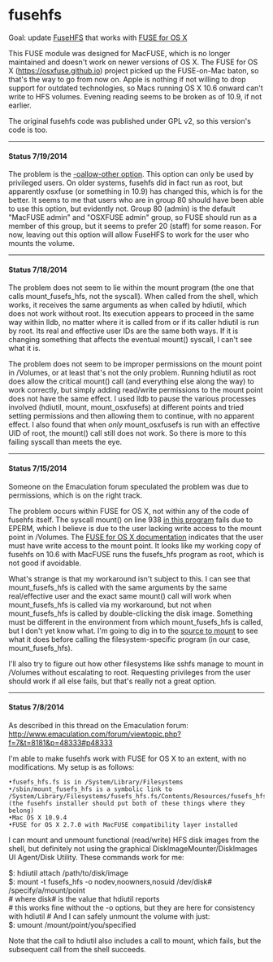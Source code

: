 fusehfs
=======

Goal: update [FuseHFS](http://namedfork.net/fusehfs) that works with [FUSE for OS X]()

This FUSE module was designed for MacFUSE, which is no longer maintained and doesn't work on newer versions of OS X. The FUSE for OS X (https://osxfuse.github.io) project picked up the FUSE-on-Mac baton, so that's the way to go from now on. Apple is nothing if not willing to drop support for outdated technologies, so Macs running OS X 10.6 onward can't write to HFS volumes. Evening reading seems to be broken as of 10.9, if not earlier.

The original fusehfs code was published under GPL v2, so this version's code is too.

--------------------------------
#### Status 7/19/2014

The problem is the [-oallow-other option](https://code.google.com/p/macfuse/wiki/OPTIONS). This option can only be used by privileged users. On older systems, fusehfs did in fact run as root, but apparently osxfuse (or something in 10.9) has changed this, which is for the better. It seems to me that users who are in group 80 should have been able to use this option, but evidently not. Group 80 (admin) is the default "MacFUSE admin" and "OSXFUSE admin" group, so FUSE should run as a member of this group, but it seems to prefer 20 (staff) for some reason. For now, leaving out this option will allow FuseHFS to work for the user who mounts the volume.

--------------------------------
#### Status 7/18/2014


The problem does not seem to lie within the mount program (the one that calls mount\_fusefs\_hfs, not the syscall). When called from the shell, which works, it receives the same arguments as when called by hdiutil, which does not work without root. Its execution appears to proceed in the same way within lldb, no matter where it is called from or if its caller hdiutil is run by root. Its real and effective user IDs are the same both ways. If it is changing something that affects the eventual mount() syscall, I can't see what it is.

The problem does not seem to be improper permissions on the mount point in /Volumes, or at least that's not the only problem. Running hdiutil as root does allow the critical mount() call (and everything else along the way) to work correctly, but simply adding read/write permissions to the mount point does not have the same effect. I used lldb to pause the various processes involved (hdiutil, mount, mount\_osxfusefs) at different points and tried setting permissions and then allowing them to continue, with no apparent effect. I also found that when *only* mount\_osxfusefs is run with an effective UID of root, the mount() call still does not work. So there is more to this failing syscall than meets the eye.

--------------------------------
#### Status 7/15/2014


Someone on the Emaculation forum speculated the problem was due to permissions, which is on the right track.

The problem occurs within FUSE for OS X, not within any of the code of fusehfs itself. The syscall mount() on line 938 [in this program](https://github.com/osxfuse/kext/blob/4a279b94df767db3fa0e2513155b9369ea7e3e90/mount/mount_osxfusefs.c) fails due to EPERM, which I believe is due to the user lacking write access to the mount point in /Volumes. The [FUSE for OS X documentation](https://github.com/osxfuse/fuse/blob/fuse-2.7/README) indicates that the user must have write access to the mount point. It looks like my working copy of fusehfs on 10.6 with MacFUSE runs the fusefs_hfs program as root, which is not good if avoidable.

What's strange is that my workaround isn't subject to this. I can see that mount\_fusefs\_hfs is called with the same arguments by the same real/effective user and the exact same mount() call will work when mount_fusefs_hfs is called via my workaround, but not when mount\_fusefs\_hfs is called by double-clicking the disk image. Something must be different in the environment from which mount\_fusefs\_hfs is called, but I don't yet know what. I'm going to dig in to the [source to mount](https://opensource.apple.com/source/diskdev_cmds/diskdev_cmds-572.1.1/mount.tproj/mount.c) to see what it does before calling the filesystem-specific program (in our case, mount\_fusefs\_hfs).

I'll also try to figure out how other filesystems like sshfs manage to mount in /Volumes without escalating to root. Requesting privileges from the user should work if all else fails, but that's really not a great option.

--------------------------------
#### Status 7/8/2014


As described in this thread on the Emaculation forum: http://www.emaculation.com/forum/viewtopic.php?f=7&t=8181&p=48333#p48333

I'm able to make fusehfs work with FUSE for OS X to an extent, with no modifications. My setup is as follows:

    •fusefs_hfs.fs is in /System/Library/Filesystems
    •/sbin/mount_fusefs_hfs is a symbolic link to /System/Library/Filesystems/fusefs_hfs.fs/Contents/Resources/fusefs_hfs
    (the fusehfs installer should put both of these things where they belong)
    •Mac OS X 10.9.4
    •FUSE for OS X 2.7.0 with MacFUSE compatibility layer installed

I can mount and unmount functional (read/write) HFS disk images from the shell, but definitely not using the graphical DiskImageMounter/DiskImages UI Agent/Disk Utility. These commands work for me:

$: hdiutil attach /path/to/disk/image  
$: mount -t fusefs_hfs -o nodev,noowners,nosuid /dev/disk# /specify/a/mount/point  
\# where disk# is the value that hdiutil reports  
\# this works fine without the -o options, but they are here for consistency with hdiutil
\# And I can safely unmount the volume with just:  
$: umount /mount/point/you/specified  

Note that the call to hdiutil also includes a call to mount, which fails, but the subsequent call from the shell succeeds.